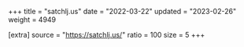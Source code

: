+++
title = "satchlj.us"
date = "2022-03-22"
updated = "2023-02-26"
weight = 4949

[extra]
source = "https://satchlj.us/"
ratio = 100
size = 5
+++
